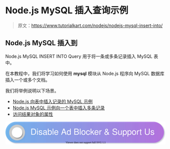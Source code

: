 # Node.js MySQL 插入查询示例

> 原文：<https://www.tutorialkart.com/nodejs/nodejs-mysql-insert-into/>

## Node.js MySQL 插入到

Node.js MySQL INSERT INTO Query 用于将一条或多条记录插入 MySQL 表中。

在本教程中，我们将学习如何使用 **mysql** 模块从 Node.js 程序向 MySQL 数据库插入一个或多个文档。

我们将举例说明以下场景。

*   [Node.js 向表中插入记录的 MySQL 示例](#INSERT-record-INTO-table)
*   [Node.js MySQL 示例向一个表中插入多条记录](#INSERT-multiple-records-INTO-table)
*   [访问结果对象的属性](#result-object)

[![](img/925da31b32d6bc3827932f6c8afb11bb.png)](https://www.tutorialkart.com/)